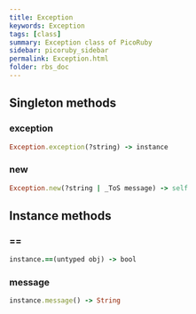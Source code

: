 ```yaml
---
title: Exception
keywords: Exception
tags: [class]
summary: Exception class of PicoRuby
sidebar: picoruby_sidebar
permalink: Exception.html
folder: rbs_doc
---
```

## Singleton methods
### exception

```ruby
Exception.exception(?string) -> instance
```
### new

```ruby
Exception.new(?string | _ToS message) -> self
```
## Instance methods
### ==

```ruby
instance.==(untyped obj) -> bool
```
### message

```ruby
instance.message() -> String
```
